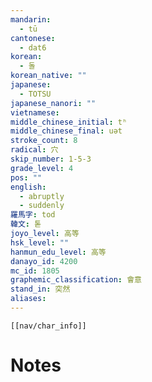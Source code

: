 ```yaml
---
mandarin:
  - tū
cantonese:
  - dat6
korean:
  - 돌
korean_native: ""
japanese:
  - TOTSU
japanese_nanori: ""
vietnamese:
middle_chinese_initial: tʰ
middle_chinese_final: uət
stroke_count: 8
radical: 穴
skip_number: 1-5-3
grade_level: 4
pos: ""
english:
  - abruptly
  - suddenly
羅馬字: tod
韓文: 톧
joyo_level: 高等
hsk_level: ""
hanmun_edu_level: 高等
danayo_id: 4200
mc_id: 1805
graphemic_classification: 會意
stand_in: 突然
aliases:
---
```

```meta-bind-embed
[[nav/char_info]]
```

# Notes
